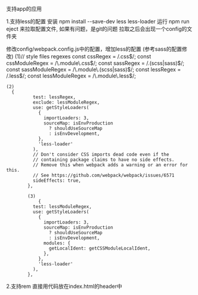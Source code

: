 支持app的应用

1.支持less的配置
   安装 npm install --save-dev less less-loader
   运行 npm run eject 来拉取配置文件, 如果有问题，是git的问题
          拉取之后会出现一个config的文件夹

  修改config/webpack.config.js中的配置，增加less的配置  (参考sass的配置修改)
  (1)// style files regexes
   const cssRegex = /\.css$/;
    const cssModuleRegex = /\.module\.css$/;
     const sassRegex = /\.(scss|sass)$/;
      const sassModuleRegex = /\.module\.(scss|sass)$/;
     const lessRegex = /\.less$/;
    const lessModuleRegex = /\.module\.less$/;

    (2)
      {
              test: lessRegex,
              exclude: lessModuleRegex,
              use: getStyleLoaders(
                {
                  importLoaders: 3,
                  sourceMap: isEnvProduction
                    ? shouldUseSourceMap
                    : isEnvDevelopment,
                },
                'less-loader'
              ),
              // Don't consider CSS imports dead code even if the
              // containing package claims to have no side effects.
              // Remove this when webpack adds a warning or an error for this.
              // See https://github.com/webpack/webpack/issues/6571
              sideEffects: true,
            },

            (3)
                {
              test: lessModuleRegex,
              use: getStyleLoaders(
                {
                  importLoaders: 3,
                  sourceMap: isEnvProduction
                    ? shouldUseSourceMap
                    : isEnvDevelopment,
                  modules: {
                    getLocalIdent: getCSSModuleLocalIdent,
                  },
                },
                'less-loader'
              ),
            },

2.支持rem
直接用代码放在index.html的header中   
      <script>
      (function (doc, win) {
          var docEl = doc.documentElement,
                  resizeEvt = 'orientationchange' in window ? 'orientationchange' : 'resize',
                  recalc = function () {
                      var clientWidth = docEl.clientWidth;
                      if (!clientWidth) return;
                      if(clientWidth>=750){
                          docEl.style.fontSize = '100px';
                      }else{
                          docEl.style.fontSize = 100 * (clientWidth / 750) + 'px';
                      }
                  };

          if (!doc.addEventListener) return;
          win.addEventListener(resizeEvt, recalc, false);
          doc.addEventListener('DOMContentLoaded', recalc, false);
      })(document, window);
    </script>        
3.路由
npm install --save react-router react-router-dom


